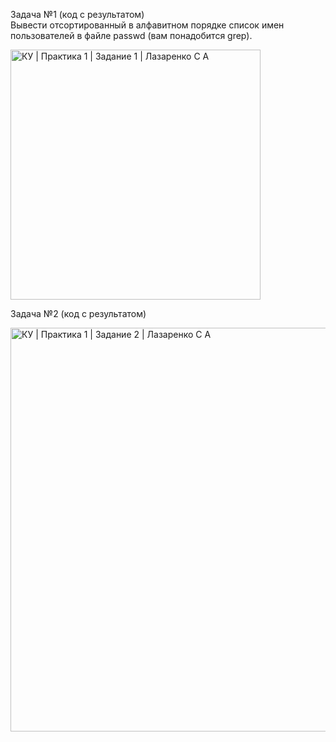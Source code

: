 Задача №1
(код с результатом)<br>
Вывести отсортированный в алфавитном порядке список имен пользователей в файле passwd (вам понадобится grep).

<img width="400" alt="КУ | Практика 1 | Задание 1 | Лазаренко С A" src="https://github.com/user-attachments/assets/831ed842-ca4e-4c6f-ba42-0097749dc567">

Задача №2
(код с результатом)

<img width="646" alt="КУ | Практика 1 | Задание 2 | Лазаренко С A" src="https://github.com/user-attachments/assets/45b7bb06-5347-4e7d-bf2b-b58c04a0f877">

